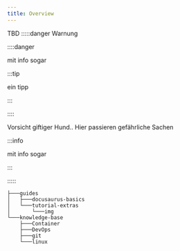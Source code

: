 ```yaml
---
title: Overview
---
```


TBD
:::::danger Warnung

::::danger

mit info sogar

:::tip

ein tipp

:::

::::

Vorsicht giftiger Hund.. Hier passieren gefährliche Sachen

:::info

mit info sogar

:::

:::::

```console
├───guides
│   ├───docusaurus-basics
│   └───tutorial-extras
│       └───img
└───knowledge-base
    ├───Container
    ├───DevOps
    ├───git
    └───linux
```
